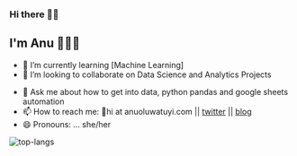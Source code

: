 ### Hi there 👋🏽
## I'm Anu 👩🏽‍💻


<!-- **anuoluwatuyi/anuoluwatuyi** is a ✨ _special_ ✨ repository because its `README.md` (this file) appears on your GitHub profile.

Here are some ideas to get you started:
 -->
<!-- - 🔭 I’m currently working on ...  -->
- 🌱 I’m currently learning [Machine Learning]
- 👯 I’m looking to collaborate on Data Science and Analytics Projects
<!-- - 🤔 I’m looking for help with Remote Data Science Jobs -->
- 💬 Ask me about how to get into data, python pandas and google sheets automation
- 📫 How to reach me: 📩hi at anuoluwatuyi.com || [twitter](twitter.com/anuoluwatuyi) || [blog](anuoluwatuyi.com)
- 😄 Pronouns: ... she/her
<!-- - ⚡ Fun fact: ... -->


![top-langs](https://github-readme-stats.vercel.app/api/top-langs?username=anuoluwatuyi&show_icons=true&theme=radical)
